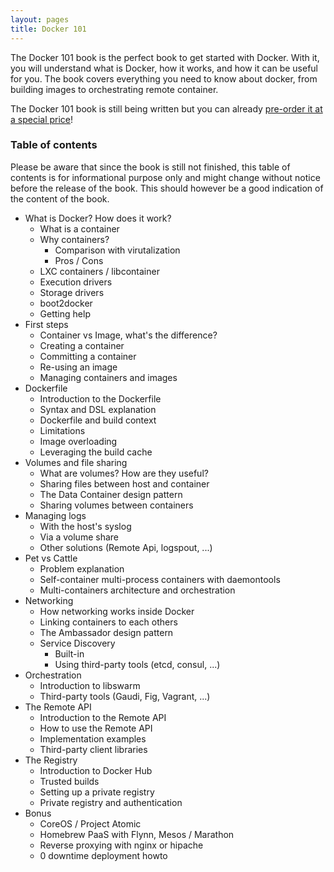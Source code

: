 ```yaml
---
layout: pages
title: Docker 101
---
```


The Docker 101 book is the perfect book to get started with Docker. With it, you will understand what is Docker, how it works, and how it can be useful for you. The book covers everything you need to know about docker, from building images to orchestrating remote container.

The Docker 101 book is still being written but you can already [pre-order it at a special price](https://gumroad.com/l/Docker101)!

### Table of contents

Please be aware that since the book is still not finished, this table of contents is for informational purpose only and might change without notice before the release of the book. This should however be a good indication of the content of the book.

* What is Docker? How does it work?
  * What is a container
  * Why containers?
    * Comparison with virutalization
    * Pros / Cons
  * LXC containers / libcontainer
  * Execution drivers
  * Storage drivers
  * boot2docker
  * Getting help
* First steps
  * Container vs Image, what's the difference?
  * Creating a container
  * Committing a container
  * Re-using an image
  * Managing containers and images
* Dockerfile
  * Introduction to the Dockerfile
  * Syntax and DSL explanation
  * Dockerfile and build context
  * Limitations
  * Image overloading
  * Leveraging the build cache
* Volumes and file sharing
  * What are volumes? How are they useful?
  * Sharing files between host and container
  * The Data Container design pattern
  * Sharing volumes between containers
* Managing logs
  * With the host's syslog
  * Via a volume share
  * Other solutions (Remote Api, logspout, ...)
* Pet vs Cattle
  * Problem explanation
  * Self-container multi-process containers with daemontools
  * Multi-containers architecture and orchestration
* Networking
  * How networking works inside Docker
  * Linking containers to each others
  * The Ambassador design pattern
  * Service Discovery
    * Built-in
    * Using third-party tools (etcd, consul, ...)
* Orchestration
  * Introduction to libswarm
  * Third-party tools (Gaudi, Fig, Vagrant, ...)
* The Remote API
  * Introduction to the Remote API
  * How to use the Remote API
  * Implementation examples
  * Third-party client libraries
* The Registry
  * Introduction to Docker Hub
  * Trusted builds
  * Setting up a private registry
  * Private registry and authentication
* Bonus
  * CoreOS / Project Atomic
  * Homebrew PaaS with Flynn, Mesos / Marathon
  * Reverse proxying with nginx or hipache
  * 0 downtime deployment howto